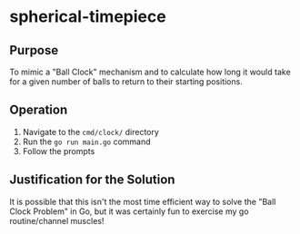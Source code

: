 # spherical-timepiece

## Purpose
To mimic a "Ball Clock" mechanism and to calculate how long it would take for a given number of balls to return to their starting positions.

## Operation

1. Navigate to the `cmd/clock/` directory
2. Run the `go run main.go` command
3. Follow the prompts

## Justification for the Solution
It is possible that this isn't the most time efficient way to solve the "Ball Clock Problem" in Go, but it was certainly fun to exercise my go routine/channel muscles!
